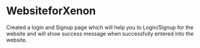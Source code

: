 # WebsiteforXenon
Created a login and Signup page which will help you to Login/Signup for the website and will show success message when successfully entered into the website.
